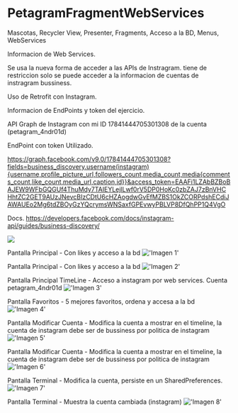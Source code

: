 
# PetagramFragmentWebServices

Mascotas, Recycler View, Presenter, Fragments, Acceso a la BD, Menus, WebServices 

Informacion de Web Services.

Se usa la nueva forma de acceder a las APIs de Instragram. tiene de restriccion solo se puede acceder a la informacion de cuentas de instragram bussiness. 

Uso de Retrofit con Instagram. 

Informacion de EndPoints y token del ejercicio.

API Graph de Instagram con mi ID 17841444705301308 de la cuenta (petagram_4ndr01d)

EndPoint con token Utilizado.

https://graph.facebook.com/v9.0/17841444705301308?fields=business_discovery.username(instagram){username,profile_picture_url,followers_count,media_count,media{comments_count,like_count,media_url,caption,id}}&access_token=EAAFi1LZAbBZBoBAJEW9WFbGQGUf4ThuMdy7TAIEYLejlLwf0rV5DP0HoKc0zbZAJ7zBnVHCHhtZC2GET9AUzJNevcBIzCDtU6cHZAogdwGvEfMZBS1OkZCORPdshECdiJAWAUEo2Mg6tdZBOyGzYQcrymsWNSaxfGPEvwyPBLVP8DfQhPP1Q4VgO

Docs.
https://developers.facebook.com/docs/instagram-api/guides/business-discovery/


![](../../tree/master/screenshoot/1.png)

Pantalla Principal - Con likes y acceso a la bd
!['Imagen 1'](https://github.com/bicolorman/PetagramWebServices/blob/master/screenshoot/1.png?raw=true)


Pantalla Principal - Con likes y acceso a la bd
!['Imagen 2'](https://github.com/bicolorman/PetagramWebServices/blob/master/screenshoot/2.png?raw=true)

Pantalla Principal TimeLine - Acceso a instagram por web services. Cuenta petagram_4ndr01d
!['Imagen 3'](https://github.com/bicolorman/PetagramWebServices/blob/master/screenshoot/3.png?raw=true)

Pantalla Favoritos  - 5 mejores favoritos, ordena y accesa a la bd
!['Imagen 4'](https://github.com/bicolorman/PetagramWebServices/blob/master/screenshoot/4.png?raw=true)

Pantalla Modificar Cuenta - Modifica la cuenta a mostrar en el timeline, la cuenta de instagram debe ser de bussiness por politica de instagram
!['Imagen 5'](https://github.com/bicolorman/PetagramWebServices/blob/master/screenshoot/5.png?raw=true)

Pantalla Modificar Cuenta - Modifica la cuenta a mostrar en el timeline, la cuenta de instagram debe ser de bussiness por politica de instagram
!['Imagen 6'](https://github.com/bicolorman/PetagramWebServices/blob/master/screenshoot/6.png?raw=true)

Pantalla Terminal - Modifica la cuenta, persiste en un SharedPreferences.
!['Imagen 7'](https://github.com/bicolorman/PetagramWebServices/blob/master/screenshoot/7.png?raw=true)

Pantalla Terminal - Muestra la cuenta cambiada (instagram)
!['Imagen 8'](https://github.com/bicolorman/PetagramWebServices/blob/master/screenshoot/8.png?raw=true)



